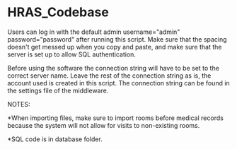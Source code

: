 # HRAS_Codebase
Users can log in with the default admin username="admin" password="password" after running this script. Make sure that the spacing doesn't get messed up when you copy and paste, and make sure that the server is set up to allow SQL authentication.

Before using the software the connection string will have to be set to the correct server name. Leave the rest of the connection string as is, the account used is created in this script. The connection string can be found in the settings file of the middleware.

NOTES: 

*When importing files, make sure to import rooms before medical records because the system will not allow for visits to non-existing rooms.

*SQL code is in database folder.

